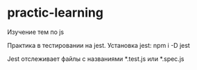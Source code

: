 # practic-learning

Изучение тем по js

Практика в тестировании на jest.
Установка jest: npm i -D jest

Jest отслеживает файлы с названиями *.test.js или *.spec.js